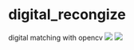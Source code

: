 # digital_recongize
digital matching with opencv
<img src="https://img-blog.csdnimg.cn/714159d218b347f6a683072e3c8b8549.jpg">
<img src="https://img-blog.csdnimg.cn/01f23479b69b44608d3cd4e7c23900ca.jpg">
